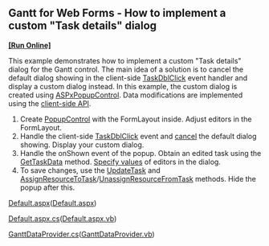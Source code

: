 ## Gantt for  Web Forms - How to implement a custom "Task details" dialog 
<!-- run online -->
**[[Run Online]](https://codecentral.devexpress.com/311753879/)**
<!-- run online end -->
This example demonstrates how to implement a custom "Task details" dialog for the Gantt control. 
 The main idea of a solution is to cancel the default dialog showing in the client-side [TaskDblClick](https://docs.devexpress.com/AspNet/js-ASPxClientGantt.TaskDblClick) event handler and display a custom dialog instead. In this example, the custom dialog is created using [ASPxPopupControl](https://docs.devexpress.com/AspNet/DevExpress.Web.ASPxPopupControl). 
Data modifications are implemented using the [client-side API](https://docs.devexpress.com/AspNet/js-ASPxClientGantt._methods).

1. Create [PopupControl](https://github.com/DevExpress-Examples/gantt-for-web-forms-how-to-create-a-custom-task-details-dialog/blob/20.2.3%2B/CS/DXWebApplication/Default.aspx#L88) with the FormLayout inside. Adjust editors in the FormLayout.
2. Handle the client-side [TaskDblClick](https://docs.devexpress.com/AspNet/js-ASPxClientGantt.TaskDblClick) event and [cancel](https://github.com/DevExpress-Examples/gantt-for-web-forms-how-to-create-a-custom-task-details-dialog/blob/20.2.3%2B/CS/DXWebApplication/Default.aspx#L12) the default dialog showing. Display your custom dialog.
3. Handle the onShown event of the popup. Obtain an edited task using the [GetTaskData](https://docs.devexpress.com/AspNet/js-ASPxClientGantt.GetTaskData%28key%29) method. [Specify values](https://github.com/DevExpress-Examples/gantt-for-web-forms-how-to-create-a-custom-task-details-dialog/blob/20.2.3%2B/CS/DXWebApplication/Default.aspx#L28) of editors in the dialog.
4. To save changes, use the [UpdateTask](https://docs.devexpress.com/AspNet/js-ASPxClientGantt.UpdateTask%28key-data%29?p=netframework) and [AssignResourceToTask](https://docs.devexpress.com/AspNet/js-ASPxClientGantt.AssignResourceToTask%28resourceKey-taskKey%29)/[UnassignResourceFromTask](https://docs.devexpress.com/AspNet/js-ASPxClientGantt.UnassignResourceFromTask%28resourceKey-taskKey%29) methods. Hide the popup after this.

[Default.aspx](https://github.com/DevExpress-Examples/gantt-for-web-forms-how-to-create-a-custom-task-details-dialog/blob/20.2.3%2B/CS/DXWebApplication/Default.aspx)([Default.aspx](https://github.com/DevExpress-Examples/gantt-for-web-forms-how-to-create-a-custom-task-details-dialog/blob/20.2.3%2B/VB/DXWebApplication/Default.aspx))

[Default.aspx.cs](https://github.com/DevExpress-Examples/gantt-for-web-forms-how-to-create-a-custom-task-details-dialog/blob/20.2.3%2B/CS/DXWebApplication/Default.aspx.cs)([Default.aspx.vb](https://github.com/DevExpress-Examples/gantt-for-web-forms-how-to-create-a-custom-task-details-dialog/blob/20.2.3%2B/VB/DXWebApplication/Default.aspx.vb))

[GanttDataProvider.cs](https://github.com/DevExpress-Examples/gantt-for-web-forms-how-to-create-a-custom-task-details-dialog/blob/20.2.3%2B/CS/DXWebApplication/App_Data/GanttDataProvider.cs)([GanttDataProvider.vb](https://github.com/DevExpress-Examples/gantt-for-web-forms-how-to-create-a-custom-task-details-dialog/blob/20.2.3%2B/VB/DXWebApplication/App_Data/GanttDataProvider.vb))

